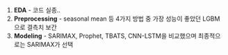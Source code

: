 1. **EDA** - 코드 실종..
2. **Preprocessing** - seasonal mean 등 4가지 방법 중 가장 성능이 좋았던 LGBM으로 결측치 보간
3. **Modeling** - SARIMAX, Prophet, TBATS, CNN-LSTM을 비교했으며 최종적으로는 SARIMAX가 선택
